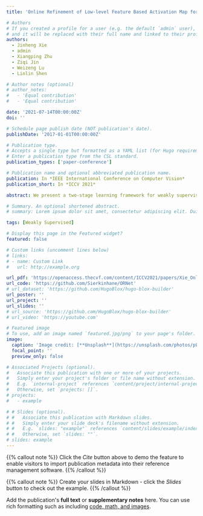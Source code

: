 ```yaml
---
title: 'Online Refinement of Low-level Feature Based Activation Map for Weakly Supervised Object Localization'

# Authors
# If you created a profile for a user (e.g. the default `admin` user), write the username (folder name) here
# and it will be replaced with their full name and linked to their profile.
authors:
  - Jinheng Xie 
  - admin
  - Xiangping Zhu
  - Ziqi Jin
  - Weizeng Lu
  - Linlin Shen 

# Author notes (optional)
# author_notes:
#   - 'Equal contribution'
#   - 'Equal contribution'

date: '2021-07-14T00:00:00Z'
doi: ''

# Schedule page publish date (NOT publication's date).
publishDate: '2017-01-01T00:00:00Z'

# Publication type.
# Accepts a single type but formatted as a YAML list (for Hugo requirements).
# Enter a publication type from the CSL standard.
publication_types: ['paper-conference']

# Publication name and optional abbreviated publication name.
publication: In *IEEE International Conference on Computer Vision*
publication_short: In *ICCV 2021*

abstract: We present a two-stage learning framework for weakly supervised object localization (WSOL). While most previous efforts rely on high-level feature based CAMs (Class Activation Maps), this paper proposes to localize objects using the low-level feature based activation maps. In the first stage, an activation map generator produces activation maps based on the low-level feature maps in the classifier, such that rich contextual object information is included in an online manner. In the second stage, we employ an evaluator to evaluate the activation maps predicted by the activation map generator. Based on this, we further propose a weighted entropy loss, an attentive erasing, and an area loss to drive the activation map generator to substantially reduce the uncertainty of activations between object and background, and explore less discriminative regions. Based on the low-level object information preserved in the first stage, the second stage model gradually generates a well-separated, complete, and compact activation map of object in the image, which can be easily thresholded for accurate localization.

# Summary. An optional shortened abstract.
# summary: Lorem ipsum dolor sit amet, consectetur adipiscing elit. Duis posuere tellus ac convallis placerat. Proin tincidunt magna sed ex sollicitudin condimentum.

tags: [Weakly Supervised]

# Display this page in the Featured widget?
featured: false

# Custom links (uncomment lines below)
# links:
# - name: Custom Link
#   url: http://example.org

url_pdf: 'https://openaccess.thecvf.com/content/ICCV2021/papers/Xie_Online_Refinement_of_Low-Level_Feature_Based_Activation_Map_for_Weakly_ICCV_2021_paper.pdf'
url_code: 'https://github.com/Sierkinhane/ORNet'
# url_dataset: 'https://github.com/HugoBlox/hugo-blox-builder'
url_poster: ''
url_project: ''
url_slides: ''
# url_source: 'https://github.com/HugoBlox/hugo-blox-builder'
# url_video: 'https://youtube.com'

# Featured image
# To use, add an image named `featured.jpg/png` to your page's folder.
image:
  caption: 'Image credit: [**Unsplash**](https://unsplash.com/photos/pLCdAaMFLTE)'
  focal_point: ''
  preview_only: false

# Associated Projects (optional).
#   Associate this publication with one or more of your projects.
#   Simply enter your project's folder or file name without extension.
#   E.g. `internal-project` references `content/project/internal-project/index.md`.
#   Otherwise, set `projects: []`.
# projects:
#   - example

# # Slides (optional).
# #   Associate this publication with Markdown slides.
# #   Simply enter your slide deck's filename without extension.
# #   E.g. `slides: "example"` references `content/slides/example/index.md`.
# #   Otherwise, set `slides: ""`.
# slides: example
---
```


{{% callout note %}}
Click the _Cite_ button above to demo the feature to enable visitors to import publication metadata into their reference management software.
{{% /callout %}}

{{% callout note %}}
Create your slides in Markdown - click the _Slides_ button to check out the example.
{{% /callout %}}

Add the publication's **full text** or **supplementary notes** here. You can use rich formatting such as including [code, math, and images](https://docs.hugoblox.com/content/writing-markdown-latex/).
